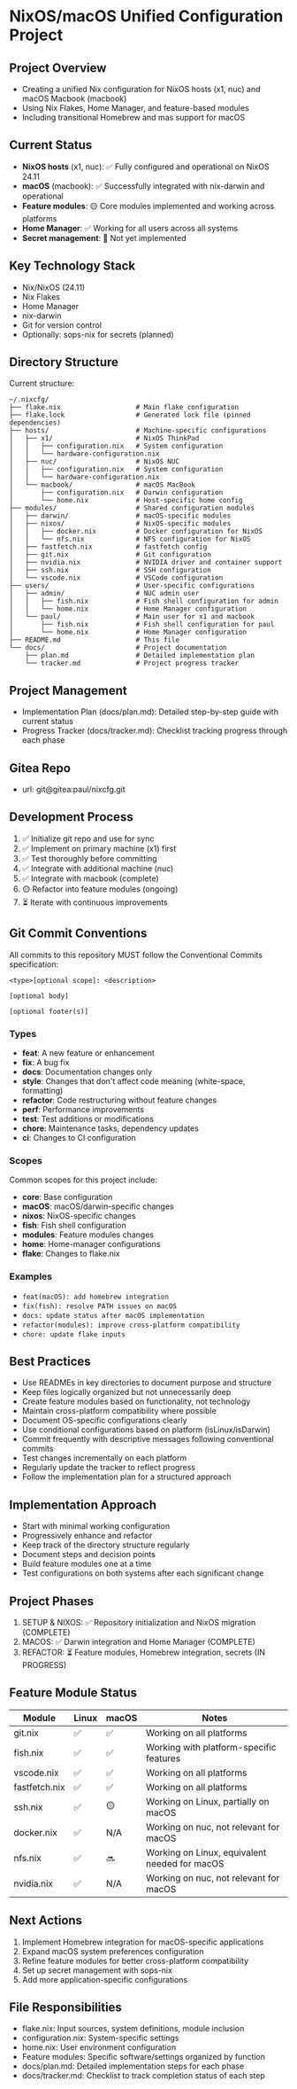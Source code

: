 # NixOS/macOS Unified Configuration Project

## Project Overview
- Creating a unified Nix configuration for NixOS hosts (x1, nuc) and macOS Macbook (macbook)
- Using Nix Flakes, Home Manager, and feature-based modules
- Including transitional Homebrew and mas support for macOS

## Current Status
- **NixOS hosts** (x1, nuc): :white_check_mark: Fully configured and operational on NixOS 24.11
- **macOS** (macbook): :white_check_mark: Successfully integrated with nix-darwin and operational
- **Feature modules**: :yellow_circle: Core modules implemented and working across platforms
- **Home Manager**: :white_check_mark: Working for all users across all systems
- **Secret management**: :red_circle: Not yet implemented

## Key Technology Stack
- Nix/NixOS (24.11)
- Nix Flakes
- Home Manager
- nix-darwin
- Git for version control
- Optionally: sops-nix for secrets (planned)

## Directory Structure
Current structure:
```
~/.nixcfg/
├── flake.nix                   # Main flake configuration
├── flake.lock                  # Generated lock file (pinned dependencies)
├── hosts/                      # Machine-specific configurations
│   ├── x1/                     # NixOS ThinkPad
│   │   ├── configuration.nix   # System configuration
│   │   └── hardware-configuration.nix
│   ├── nuc/                    # NixOS NUC
│   │   ├── configuration.nix   # System configuration
│   │   └── hardware-configuration.nix
│   └── macbook/                # macOS MacBook
│       ├── configuration.nix   # Darwin configuration
│       └── home.nix            # Host-specific home config
├── modules/                    # Shared configuration modules
│   ├── darwin/                 # macOS-specific modules
│   ├── nixos/                  # NixOS-specific modules
│   │   ├── docker.nix          # Docker configuration for NixOS
│   │   └── nfs.nix             # NFS configuration for NixOS
│   ├── fastfetch.nix           # fastfetch config
│   ├── git.nix                 # Git configuration
│   ├── nvidia.nix              # NVIDIA driver and container support
│   ├── ssh.nix                 # SSH configuration
│   └── vscode.nix              # VSCode configuration
├── users/                      # User-specific configurations
│   ├── admin/                  # NUC admin user
│   │   ├── fish.nix            # Fish shell configuration for admin
│   │   └── home.nix            # Home Manager configuration
│   └── paul/                   # Main user for x1 and macbook
│       ├── fish.nix            # Fish shell configuration for paul
│       └── home.nix            # Home Manager configuration
├── README.md                   # This file
└── docs/                       # Project documentation
    ├── plan.md                 # Detailed implementation plan
    └── tracker.md              # Project progress tracker
```

## Project Management
- Implementation Plan (docs/plan.md): Detailed step-by-step guide with current status
- Progress Tracker (docs/tracker.md): Checklist tracking progress through each phase

## Gitea Repo 
- url: git@gitea:paul/nixcfg.git

## Development Process
1. :white_check_mark: Initialize git repo and use for sync
2. :white_check_mark: Implement on primary machine (x1) first
3. :white_check_mark: Test thoroughly before committing
4. :white_check_mark: Integrate with additional machine (nuc)
5. :white_check_mark: Integrate with macbook (complete)
6. :yellow_circle: Refactor into feature modules (ongoing)
7. :hourglass_flowing_sand: Iterate with continuous improvements

## Git Commit Conventions
All commits to this repository MUST follow the Conventional Commits specification:

```
<type>[optional scope]: <description>

[optional body]

[optional footer(s)]
```

### Types
- **feat**: A new feature or enhancement
- **fix**: A bug fix
- **docs**: Documentation changes only
- **style**: Changes that don't affect code meaning (white-space, formatting)
- **refactor**: Code restructuring without feature changes
- **perf**: Performance improvements
- **test**: Test additions or modifications
- **chore**: Maintenance tasks, dependency updates
- **ci**: Changes to CI configuration

### Scopes
Common scopes for this project include:
- **core**: Base configuration
- **macOS**: macOS/darwin-specific changes
- **nixos**: NixOS-specific changes
- **fish**: Fish shell configuration
- **modules**: Feature modules changes
- **home**: Home-manager configurations
- **flake**: Changes to flake.nix

### Examples
- `feat(macOS): add homebrew integration`
- `fix(fish): resolve PATH issues on macOS`
- `docs: update status after macOS implementation`
- `refactor(modules): improve cross-platform compatibility`
- `chore: update flake inputs`

## Best Practices
- Use READMEs in key directories to document purpose and structure
- Keep files logically organized but not unnecessarily deep
- Create feature modules based on functionality, not technology
- Maintain cross-platform compatibility where possible
- Document OS-specific configurations clearly
- Use conditional configurations based on platform (isLinux/isDarwin)
- Commit frequently with descriptive messages following conventional commits
- Test changes incrementally on each platform
- Regularly update the tracker to reflect progress
- Follow the implementation plan for a structured approach

## Implementation Approach
- Start with minimal working configuration
- Progressively enhance and refactor
- Keep track of the directory structure regularly
- Document steps and decision points
- Build feature modules one at a time
- Test configurations on both systems after each significant change

## Project Phases
1. SETUP & NIXOS: :white_check_mark: Repository initialization and NixOS migration (COMPLETE)
2. MACOS: :white_check_mark: Darwin integration and Home Manager (COMPLETE)
3. REFACTOR: :hourglass_flowing_sand: Feature modules, Homebrew integration, secrets (IN PROGRESS)

## Feature Module Status
| Module | Linux | macOS | Notes |
|--------|-------|-------|-------|
| git.nix | :white_check_mark: | :white_check_mark: | Working on all platforms |
| fish.nix | :white_check_mark: | :white_check_mark: | Working with platform-specific features |
| vscode.nix | :white_check_mark: | :white_check_mark: | Working on all platforms |
| fastfetch.nix | :white_check_mark: | :white_check_mark: | Working on all platforms |
| ssh.nix | :white_check_mark: | :yellow_circle: | Working on Linux, partially on macOS |
| docker.nix | :white_check_mark: | N/A | Working on nuc, not relevant for macOS |
| nfs.nix | :white_check_mark: | :soon: | Working on Linux, equivalent needed for macOS |
| nvidia.nix | :white_check_mark: | N/A | Working on nuc, not relevant for macOS |

## Next Actions
1. Implement Homebrew integration for macOS-specific applications
2. Expand macOS system preferences configuration
3. Refine feature modules for better cross-platform compatibility
4. Set up secret management with sops-nix
5. Add more application-specific configurations

## File Responsibilities
- flake.nix: Input sources, system definitions, module inclusion
- configuration.nix: System-specific settings
- home.nix: User environment configuration
- Feature modules: Specific software/settings organized by function
- docs/plan.md: Detailed implementation steps for each phase
- docs/tracker.md: Checklist to track completion status of each step
